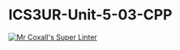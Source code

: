# ICS3UR-Unit-5-03-CPP

[![Mr Coxall's Super Linter](https://github.com/KaitlynIp64/ICS3UR-Unit-5-03-CPP/workflows/Mr%20Coxall's%20Super%20Linter/badge.svg)](https://github.com/KaitlynIp64/ICS3UR-Unit-5-03-CPP/actions/)
